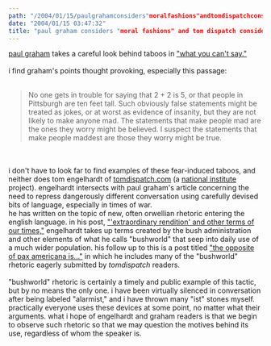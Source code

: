 ```yaml
---
path: "/2004/01/15/paulgrahamconsiders"moralfashions"andtomdispatchconsiderstheirrhetoric" 
date: "2004/01/15 03:47:32" 
title: "paul graham considers "moral fashions" and tom dispatch considers their rhetoric" 
---
```

<a href="http://www.paulgraham.com/bio.html" title="paul graham bio">paul graham</a> takes a careful look behind taboos in <a href="http://www.paulgraham.com/say.html" title="what you can't say">"what you can't say."</a><br><br>i find graham's points thought provoking, especially this passage:<br><br><blockquote>No one gets in trouble for saying that 2 + 2 is 5, or that people in Pittsburgh are ten feet tall. Such obviously false statements might be treated as jokes, or at worst as evidence of insanity, but they are not likely to make anyone mad. The statements that make people mad are the ones they worry might be believed. I suspect the statements that make people maddest are those they worry might be true.</blockquote><br><br>i don't have to look far to find examples of these fear-induced taboos, and neither does tom engelhardt of <a href="http://www.tomdispatch.com">tomdispatch.com</a> (a <a href="http://www.nationalinstitute.org" title="the national institute homepage">national institute</a> project). engelhardt intersects with paul graham's article concerning the need to repress dangerously different conversation using carefully devised bits of language, especially in times of war.<br>he has written on the topic of new, often orwellian rhetoric entering the english language. in his post, <a href="http://www.nationinstitute.org/tomdispatch/index.mhtml?pid=1164" title="'extraordinary rendition' and other terms of our times">"'extraordinary rendition' and other terms of our times,"</a> engelhardt takes up terms created by the bush administration and other elements of what he calls "bushworld" that seep into daily use of a much wider population.  his follow up to this is a post titled <a href="http://www.nationinstitute.org/tomdispatch/index.mhtml?pid=1176" title="the opposite of pax americana is">"the opposite of pax americana is..."</a> in which he includes many of the "bushworld" rhetoric eagerly submitted by <i>tomdispatch</i> readers.<br><br>"bushworld" rhetoric is certainly a timely and public example of this tactic, but by no means the only one. i have been virtually silenced in conversation after being labeled "alarmist," and i have thrown many "ist" stones myself. practically everyone uses these devices at some point, no matter what their arguments. what i hope of engelhardt and graham readers is that we begin to observe such rhetoric so that we may question the motives behind its use, regardless of whom the speaker is.  